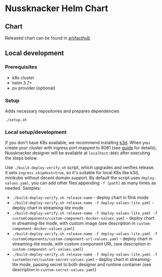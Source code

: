 # Nussknacker Helm Chart

## Chart
Released chart can be found in [artifacthub](https://artifacthub.io/packages/helm/touk/nussknacker)

## Local development

### Prerequisites
- k8s cluster
- helm 3.7+
- pv provider (optional)

### Setup 
Adds necessary repositories and prepares dependencies
```
./setup.sh
```

### Local setup/development
If you don't have K8s available, we recommend installing [k3d](https://k3d.io/).
When you create your cluster with ingress port mapped to 8081 (see [guide](https://k3d.io/v5.0.0/usage/exposing_services/#1-via-ingress-recommended) for details),
Nussknacker designer will be available at `localhost:8081` after executing the steps below.

Use `./build-deploy-verify.sh` script, which upgrades and verifies release. 
It sets `ingress.skipHost=true`, so it's suitable for local K8s like k3d, minikube without decent domain support. 
By default the script uses `deploy-values.yaml`, you can add
other files appending `-f [path]` as many times as needed. Samples:
- `./build-deploy-verify.sh release-name` - deploy chart in flink mode
- `./build-deploy-verify.sh release-name -f deploy-values-lite.yaml` - deploy chart in streaming-lite mode
- `./build-deploy-verify.sh release-name -f deploy-values-lite.yaml -f customComponents/custom-component-docker-values.yaml` - deploy chart in streaming-lite mode, with custom image (see description in `custom-component-docker-values.yaml`)
- `./build-deploy-verify.sh release-name -f deploy-values-lite.yaml -f customComponents/custom-component-url-values.yaml` - deploy chart in streaming-lite mode, with custom component URL (see description in `custom-component-url-values.yaml`)
- `./build-deploy-verify.sh release-name -f deploy-values-lite.yaml -f customSecret/custom-secret-values.yaml` - deploy chart in streaming-lite mode, passing secret to both designer and runtime container (see description in `custom-secret-values.yaml`)
